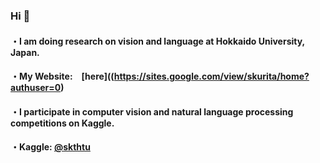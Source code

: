 ### Hi 👋
#### ・I am doing research on vision and language at Hokkaido University, Japan.
#### ・My Website:　[here]((https://sites.google.com/view/skurita/home?authuser=0)
#### ・I participate in computer vision and natural language processing competitions on Kaggle.
#### ・Kaggle: [@skthtu](https://www.kaggle.com/skthtu) <!--[your id](https://road-to-kaggle-grandmaster.vercel.app/api/simple/skthtu)-->

 <!--
### Kaggle
![competition](https://road-to-kaggle-grandmaster.vercel.app/api/badges/skthtu/competition)
![dataset](https://road-to-kaggle-grandmaster.vercel.app/api/badges/skthtu/dataset)
![notebook](https://road-to-kaggle-grandmaster.vercel.app/api/badges/skthtu/notebook)
![discussion](https://road-to-kaggle-grandmaster.vercel.app/api/badges/skthtu/discussion)
-->

